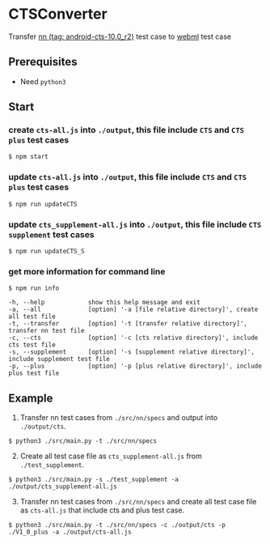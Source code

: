 # CTSConverter
Transfer [nn (tag: android-cts-10.0_r2)](https://android.googlesource.com/platform/frameworks/ml/+/refs/tags/android-cts-10.0_r2) test case to [webml](https://github.com/intel/webml-polyfill) test case

## Prerequisites
* Need `python3`

## Start

### create `cts-all.js` into `./output`, this file include `CTS` and `CTS plus` test cases

```shell
$ npm start
```

### update `cts-all.js` into `./output`, this file include `CTS` and `CTS plus` test cases

```shell
$ npm run updateCTS
```

### update `cts_supplement-all.js` into `./output`, this file include `CTS supplement` test cases

```shell
$ npm run updateCTS_S
```

### get more information for command line

```shell
$ npm run info
```

```shell
-h, --help            show this help message and exit
-a, --all             [option] '-a [file relative directory]', create all test file
-t, --transfer        [option] '-t [transfer relative directory]', transfer nn test file
-c, --cts             [option] '-c [cts relative directory]', include cts test file
-s, --supplement      [option] '-s [supplement relative directory]', include supplement test file
-p, --plus            [option] '-p [plus relative directory]', include plus test file
```

## Example

1. Transfer nn test cases from `./src/nn/specs` and output into `./output/cts`.

```shell
$ python3 ./src/main.py -t ./src/nn/specs
```

2. Create all test case file as `cts_supplement-all.js` from `./test_supplement`.

```shell
$ python3 ./src/main.py -s ./test_supplement -a ./output/cts_supplement-all.js
```

3. Transfer nn test cases from `./src/nn/specs` and create all test case file as `cts-all.js` that include cts and plus test case.

```shell
$ python3 ./src/main.py -t ./src/nn/specs -c ./output/cts -p ./V1_0_plus -a ./output/cts-all.js
```
